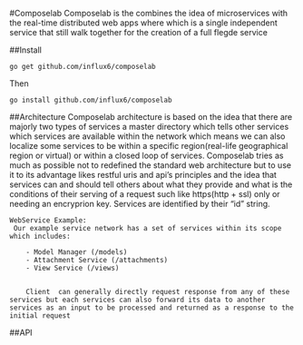 #Composelab
Composelab is the combines the idea of microservices with the real-time distributed web apps where which is a single independent service that still walk together for the creation of a full flegde service

##Install

    go get github.com/influx6/composelab

Then
    
    go install github.com/influx6/composelab

##Architecture
Composelab architecture is based on the idea that there are majorly two types of services a master directory which tells other services which services are available within the network which means we can also localize some services to be within a specific region(real-life geographical region or virtual) or within a closed loop of services. Composelab tries as much as possible not to redefined the standard web architecture but to use it to its advantage likes restful uris and api’s principles and the idea that services can and should tell others about what they provide and what is the conditions of their serving of a request such like https(http + ssl) only or needing an encryprion key. Services are identified by their “id” string.
    
    WebService Example:
     Our example service network has a set of services within its scope which includes:
        
        - Model Manager (/models)
        - Attachment Service (/attachments)
        - View Service (/views)


        Client  can generally directly request response from any of these services but each services can also forward its data to another services as an input to be processed and returned as a response to the initial request


##API
